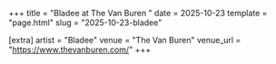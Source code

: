 +++
title = "Bladee at The Van Buren "
date = 2025-10-23
template = "page.html"
slug = "2025-10-23-bladee"

[extra]
artist = "Bladee"
venue = "The Van Buren"
venue_url = "https://www.thevanburen.com/"
+++
